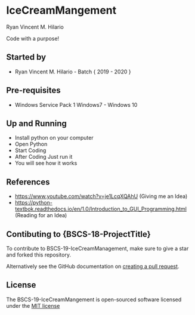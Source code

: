 # IceCreamMangement
Ryan Vincent M. Hilario

Code with a purpose!

## Started by
- Ryan Vincent M. Hilario - Batch { 2019 - 2020 }

## Pre-requisites
- Windows Service Pack 1 Windows7 - Windows 10

## Up and Running
- Install python on your computer
- Open Python
- Start Coding
- After Coding Just run it
- You will see how it works

## References
- https://www.youtube.com/watch?v=je1LcqXQAhU (Giving me an Idea)
- https://python-textbok.readthedocs.io/en/1.0/Introduction_to_GUI_Programming.html (Reading for an Idea)

## Contibuting to {BSCS-18-ProjectTitle}
To contribute to BSCS-19-IceCreamManagement, make sure to give a star and forked this repository.

Alternatively see the GitHub documentation on [creating a pull request](https://help.github.com/en/github/collaborating-with-issues-and-pull-requests/creating-a-pull-request).

## License
The BSCS-19-IceCreamMangement is open-sourced software licensed under the [MIT license](http://opensource.org/licenses/MIT)
